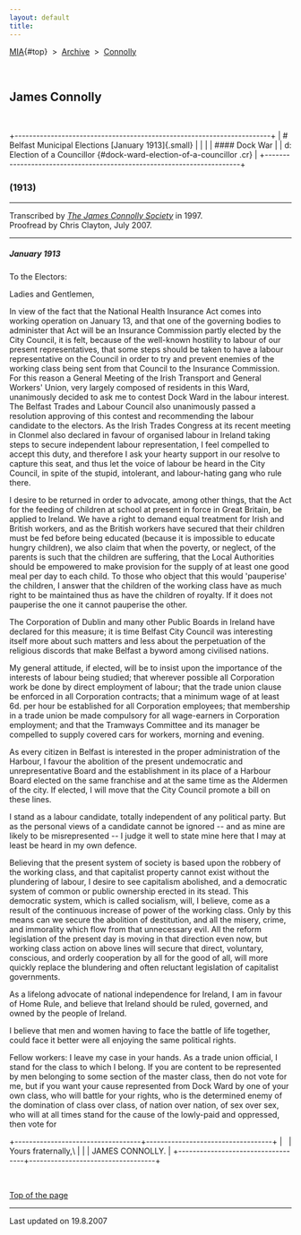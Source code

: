 ```yaml
---
layout: default
title: 
---
```

[MIA](../../../../index.htm){#top}  \> 
[Archive](../../../index.htm)  \>  [Connolly](../../index.htm)

 

## James Connolly

 

+-----------------------------------------------------------------------+
| # Belfast Municipal Elections [January 1913]{.small}                  |
|                                                                       |
| #### Dock War                                                         |
| d: Election of a Councillor {#dock-ward-election-of-a-councillor .cr} |
+-----------------------------------------------------------------------+

### (1913)

------------------------------------------------------------------------

Transcribed by [*The James Connolly
Society*](http://www.wageslave.org/jcs/) in 1997.\
Proofread by Chris Clayton, July 2007.

------------------------------------------------------------------------

##### January 1913

To the Electors:

Ladies and Gentlemen,

In view of the fact that the National Health Insurance Act comes into
working operation on January 13, and that one of the governing bodies to
administer that Act will be an Insurance Commission partly elected by
the City Council, it is felt, because of the well-known hostility to
labour of our present representatives, that some steps should be taken
to have a labour representative on the Council in order to try and
prevent enemies of the working class being sent from that Council to the
Insurance Commission. For this reason a General Meeting of the Irish
Transport and General Workers' Union, very largely composed of residents
in this Ward, unanimously decided to ask me to contest Dock Ward in the
labour interest. The Belfast Trades and Labour Council also unanimously
passed a resolution approving of this contest and recommending the
labour candidate to the electors. As the Irish Trades Congress at its
recent meeting in Clonmel also declared in favour of organised labour in
Ireland taking steps to secure independent labour representation, I feel
compelled to accept this duty, and therefore I ask your hearty support
in our resolve to capture this seat, and thus let the voice of labour be
heard in the City Council, in spite of the stupid, intolerant, and
labour-hating gang who rule there.

I desire to be returned in order to advocate, among other things, that
the Act for the feeding of children at school at present in force in
Great Britain, be applied to Ireland. We have a right to demand equal
treatment for Irish and British workers, and as the British workers have
secured that their children must be fed before being educated (because
it is impossible to educate hungry children), we also claim that when
the poverty, or neglect, of the parents is such that the children are
suffering, that the Local Authorities should be empowered to make
provision for the supply of at least one good meal per day to each
child. To those who object that this would 'pauperise' the children, I
answer that the children of the working class have as much right to be
maintained thus as have the children of royalty. If it does not
pauperise the one it cannot pauperise the other.

The Corporation of Dublin and many other Public Boards in Ireland have
declared for this measure; it is time Belfast City Council was
interesting itself more about such matters and less about the
perpetuation of the religious discords that make Belfast a byword among
civilised nations.

My general attitude, if elected, will be to insist upon the importance
of the interests of labour being studied; that wherever possible all
Corporation work be done by direct employment of labour; that the trade
union clause be enforced in all Corporation contracts; that a minimum
wage of at least 6d. per hour be established for all Corporation
employees; that membership in a trade union be made compulsory for all
wage-earners in Corporation employment; and that the Tramways Committee
and its manager be compelled to supply covered cars for workers, morning
and evening.

As every citizen in Belfast is interested in the proper administration
of the Harbour, I favour the abolition of the present undemocratic and
unrepresentative Board and the establishment in its place of a Harbour
Board elected on the same franchise and at the same time as the Aldermen
of the city. If elected, I will move that the City Council promote a
bill on these lines.

I stand as a labour candidate, totally independent of any political
party. But as the personal views of a candidate cannot be ignored -- and
as mine are likely to be misrepresented -- I judge it well to state mine
here that I may at least be heard in my own defence.

Believing that the present system of society is based upon the robbery
of the working class, and that capitalist property cannot exist without
the plundering of labour, I desire to see capitalism abolished, and a
democratic system of common or public ownership erected in its stead.
This democratic system, which is called socialism, will, I believe, come
as a result of the continuous increase of power of the working class.
Only by this means can we secure the abolition of destitution, and all
the misery, crime, and immorality which flow from that unnecessary evil.
All the reform legislation of the present day is moving in that
direction even now, but working class action on above lines will secure
that direct, voluntary, conscious, and orderly cooperation by all for
the good of all, will more quickly replace the blundering and often
reluctant legislation of capitalist governments.

As a lifelong advocate of national independence for Ireland, I am in
favour of Home Rule, and believe that Ireland should be ruled, governed,
and owned by the people of Ireland.

I believe that men and women having to face the battle of life together,
could face it better were all enjoying the same political rights.

Fellow workers: I leave my case in your hands. As a trade union
official, I stand for the class to which I belong. If you are content to
be represented by men belonging to some section of the master class,
then do not vote for me, but if you want your cause represented from
Dock Ward by one of your own class, who will battle for your rights, who
is the determined enemy of the domination of class over class, of nation
over nation, of sex over sex, who will at all times stand for the cause
of the lowly-paid and oppressed, then vote for

+-----------------------------------+-----------------------------------+
|                                   | Yours fraternally,\               |
|                                   | JAMES CONNOLLY.                   |
+-----------------------------------+-----------------------------------+

 

[Top of the page](#top)

------------------------------------------------------------------------

Last updated on 19.8.2007

